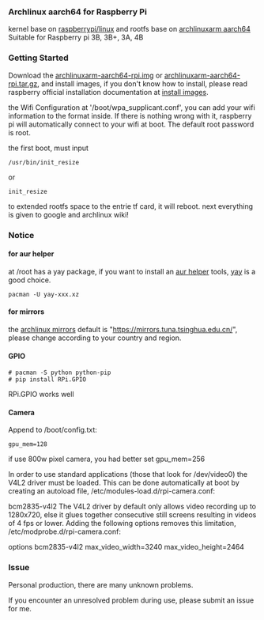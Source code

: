 ### Archlinux aarch64 for Raspberry Pi

kernel base on [raspberrypi/linux](https://www.github.com/raspberrypi/linux) and rootfs base on [archlinuxarm aarch64](https://archlinuxarm.org/platforms/armv8/generic)
Suitable for Raspberry pi 3B, 3B+, 3A, 4B

### Getting Started
Download the [archlinuxarm-aarch64-rpi.img](https://file.hsxsix.com/other/archlinuxarm-aarch64-rpi.img) or [archlinuxarm-aarch64-rpi.tar.gz](https://file.hsxsix.com/archive/archlinuxarm-aarch64-rpi.tar.gz),
and install images, if you don't know how to install, please read raspberry official installation documentation
at [install images](https://www.raspberrypi.org/documentation/installation/installing-images/README.md).

the Wifi Configuration at '/boot/wpa_supplicant.conf', you can add your wifi information to the format inside. 
If there is nothing wrong with it, raspberry pi will automatically connect to your wifi at boot.
The default root password is root.

the first boot, must input 
```
/usr/bin/init_resize
```
or 
```
init_resize
```
to extended rootfs space to the entrie tf card, it will reboot.
next everything is given to google and archlinux wiki!

### Notice

#### for aur helper
at /root has a yay package, if you want to install an [aur helper](https://wiki.archlinux.org/index.php/AUR_helpers) tools, [yay](https://github.com/Jguer/yay) is a good choice.
```
pacman -U yay-xxx.xz
```

#### for mirrors
the [archlinux mirrors](https://wiki.archlinux.org/index.php/Mirrors) default is "https://mirrors.tuna.tsinghua.edu.cn/",
please change according to your country and region.

#### GPIO

```
# pacman -S python python-pip
# pip install RPi.GPIO
```
RPi.GPIO works well

#### Camera
Append to /boot/config.txt: 
```
gpu_mem=128
```
if use 800w pixel camera, you had better set gpu_mem=256

In order to use standard applications (those that look for /dev/video0) the V4L2 driver must be loaded. This can be done automatically at boot by creating an autoload file, /etc/modules-load.d/rpi-camera.conf:

bcm2835-v4l2
The V4L2 driver by default only allows video recording up to 1280x720, else it glues together consecutive still screens resulting in videos of 4 fps or lower. Adding the following options removes this limitation, /etc/modprobe.d/rpi-camera.conf:

options bcm2835-v4l2 max_video_width=3240 max_video_height=2464

### Issue
Personal production, there are many unknown problems.

If you encounter an unresolved problem during use, please submit an issue for me.
